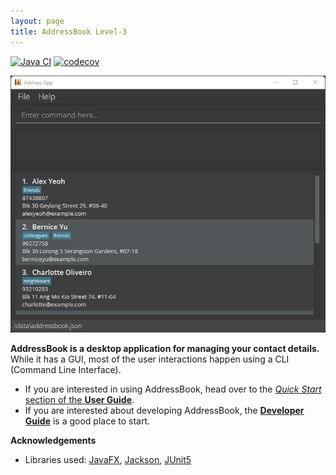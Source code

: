 ```yaml
---
layout: page
title: AddressBook Level-3
---
```


[![Java CI](https://github.com/AY2122S1-CS2103T-W10-4/tp/actions/workflows/gradle.yml/badge.svg)](https://github.com/AY2122S1-CS2103T-W10-4/tp/actions/workflows/gradle.yml)
[![codecov](https://codecov.io/gh/AY2122S1-CS2103T-W10-4/tp/branch/master/graph/badge.svg?token=IE3JNCJLCS)](https://codecov.io/gh/AY2122S1-CS2103T-W10-4/tp)

![Ui](images/Ui.png)

**AddressBook is a desktop application for managing your contact details.** While it has a GUI, most of the user interactions happen using a CLI (Command Line Interface).

* If you are interested in using AddressBook, head over to the [_Quick Start_ section of the **User Guide**](UserGuide.html#quick-start).
* If you are interested about developing AddressBook, the [**Developer Guide**](DeveloperGuide.html) is a good place to start.


**Acknowledgements**

* Libraries used: [JavaFX](https://openjfx.io/), [Jackson](https://github.com/FasterXML/jackson), [JUnit5](https://github.com/junit-team/junit5)
